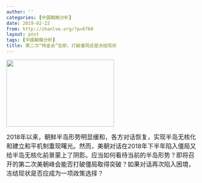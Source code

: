 ```yaml
---
author: ''
categories: [中國戰略分析]
date: 2019-02-22
from: http://zhanlve.org/?p=6760
layout: post
tags: [中國戰略分析]
title: 第二次“特金会”在即，打破僵局还是冻结现状
---
```


<div id="entry">
<div class="at-above-post addthis_tool" data-url="http://zhanlve.org/?p=6760">
</div>
<p>
<img alt="" class="aligncenter size-full wp-image-6761" height="177" src="http://zhanlve.org/wp-content/uploads/2019/02/下载-1.jpg" width="284"/>
</p>
<p>
</p>
<p>
<span style="font-size: 12pt;">
   2018年以来，朝鲜半岛形势明显缓和，各方对话恢复，实现半岛无核化和建立和平机制重现曙光。然而，美朝对话在2018年下半年陷入僵局又给半岛无核化前景蒙上了阴影。应当如何看待当前的半岛形势？即将召开的第二次美朝峰会能否打破僵局取得突破？如果对话再次陷入困境，冻结现状是否应成为一项政策选择？
  </span>
</p>
<section>
<section>
<section>
<section>
<section>
</section>
</section>
</section>
</section>
</section>
</div>
